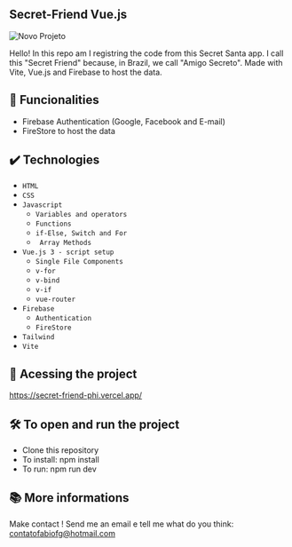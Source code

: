 ## Secret-Friend Vue.js

![Novo Projeto](https://user-images.githubusercontent.com/84576249/201650571-6f9481a5-9cf6-4d8f-8e94-3ca9532d8a1c.png)

Hello! In this repo am I registring the code from this Secret Santa app. I call this "Secret Friend" because, in Brazil, we call "Amigo Secreto". Made with Vite, Vue.js and Firebase to host the data.

## 🔨 Funcionalities

- Firebase Authentication (Google, Facebook and E-mail)
- FireStore to host the data

## ✔️ Technologies

- `HTML`
- `CSS`
- `Javascript`
  - `Variables and operators`
  - `Functions`
  - `if-Else, Switch and For`
  - ` Array Methods`
- `Vue.js 3 - script setup`
  - `Single File Components`
  - `v-for`
  - `v-bind`
  - `v-if`
  - `vue-router`
- `Firebase`
  - `Authentication`
  - `FireStore`
- `Tailwind`
- `Vite`

## 📁 Acessing the project

https://secret-friend-phi.vercel.app/

## 🛠️ To open and run the project

- Clone this repository
- To install: npm install
- To run: npm run dev

## 📚 More informations

Make contact ! Send me an email e tell me what do you think: contatofabiofg@hotmail.com
